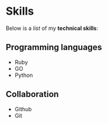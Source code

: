 # Skills

Below is a _list_ of my **technical skills**:

## Programming languages
- Ruby
- GO
- Python

## Collaboration
- Github
- Git
